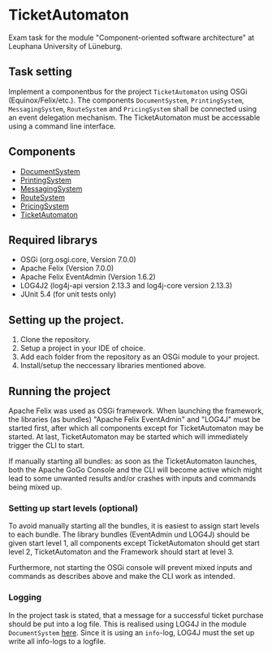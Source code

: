 # TicketAutomaton
Exam task for the module "Component-oriented software architecture" at Leuphana University of Lüneburg.

## Task setting
Implement a componentbus for the project ```TicketAutomaton``` using OSGi (Equinox/Felix/etc.). The components ```DocumentSystem```, ```PrintingSystem```, ```MessagingSystem```, ```RouteSystem``` and ```PricingSystem``` shall be connected using an event delegation mechanism. The TicketAutomaton must be accessable using a command line interface.

## Components
- [DocumentSystem](https://github.com/Lennart401/COSAProject/tree/main/DocumentSystem_Automaton)
- [PrintingSystem](https://github.com/Lennart401/COSAProject/tree/main/PrintingSystem_Automaton)
- [MessagingSystem](https://github.com/Lennart401/COSAProject/tree/main/MessagingSystem_Automaton)
- [RouteSystem](https://github.com/Lennart401/COSAProject/tree/main/RouteSystem)
- [PricingSystem](https://github.com/Lennart401/COSAProject/tree/main/PricingSystem)
- [TicketAutomaton](https://github.com/Lennart401/COSAProject/tree/main/TicketAutomaton)

## Required librarys
- OSGi (org.osgi.core, Version 7.0.0)
- Apache Felix (Version 7.0.0)
- Apache Felix EventAdmin (Version 1.6.2)
- LOG4J2 (log4j-api version 2.13.3 and log4j-core version 2.13.3)
- JUnit 5.4 (for unit tests only)

## Setting up the project.
1. Clone the repository.
2. Setup a project in your IDE of choice.
3. Add each folder from the repository as an OSGi module to your project.
4. Install/setup the neccessary libraries mentioned above.

## Running the project
Apache Felix was used as OSGi framework. When launching the framework, the libraries (as bundles) "Apache Felix EventAdmin" and "LOG4J" must be started first, after which all components except for TicketAutomaton may be started. At last, TicketAutomaton may be started which will immediately trigger the CLI to start. 

If manually starting all bundles: as soon as the TicketAutomaton launches, both the Apache GoGo Console and the CLI will become active which might lead to some unwanted results and/or crashes with inputs and commands being mixed up.

### Setting up start levels (optional)
To avoid manually starting all the bundles, it is easiest to assign start levels to each bundle. The library bundles (EventAdmin und LOG4J) should be given start level 1, all components except TicketAutomaton should get start level 2, TicketAutomaton and the Framework should start at level 3.

Furthermore, not starting the OSGi console will prevent mixed inputs and commands as describes above and make the CLI work as intended.

### Logging
In the project task is stated, that a message for a successful ticket purchase should be put into a log file. This is realised using LOG4J in the module ```DocumentSystem``` [here](https://github.com/Lennart401/COSAProject_TicketAutomaton/blob/fcd5bcbf47138efcb69394e7addd3f6bf808ae9e/DocumentSystem_Automaton/src/de/leuphana/swa/documentsystem/behaviour/DocumentSystemImpl.java#L96). Since it is using an ```info```-log, LOG4J must the set up write all info-logs to a logfile.
